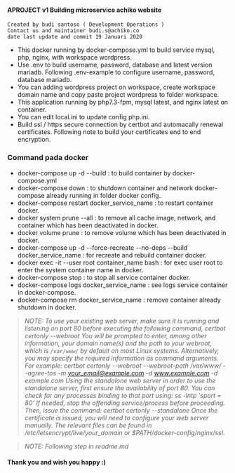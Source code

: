 #### APROJECT v1 Building microservice achiko website

``````
Created by budi santoso ( Development Operations )
Contact us and maintainer budi.s@achiko.co
date last update and commit 19 Januari 2020
``````
- This docker running by docker-compose.yml to build service mysql, php, nginx, with workspace wordpress.
- Use .env to build username, password, database and latest version mariadb. Following .env-example to configure username, password, database mariadb.
- You can adding wordpress project on workspace, create workspace domain name and copy paste project wordpress to folder workspace.
- This application running by php7.3-fpm, mysql latest, and nginx latest on container.
- You can edit local.ini to update config php.ini.
- Build ssl / https secure connection by certbot and automacally renewal certificates. Following note to build your certificates end to end encryption.

### Command pada docker
- docker-compose up -d --build                                                   : to build container by docker-compose.yml
- docker-compose down                                                            : to shutdown container and network docker-compose already running in folder docker config.
- docker-compose restart docker_service_name                                     : to restart container docker.
- docker system prune --all                                                      : to remove all cache image, network, and container which has been deactivated in docker.
- docker volume prune                                                            : to remove volume which has been deactivated in docker.
- docker-compose up -d --force-recreate --no-deps --build docker_service_name    : for recreate and rebuild container docker.
- docker exec -it --user root container_name bash                                : for exec user root to enter the system container name in docker.
- docker-compose stop                                                            : to stop all service container docker.
- docker-compose logs docker_service_name                                        : see logs service container in docker-compose.
- docker-compose rm docker_service_name                                          : remove container already shutdown in docker.

> *NOTE: To use your existing web server, make sure it is running and listening on port 80 before executing the following command, certbot certonly --webroot
You will be prompted to enter, among other information, your domain name(s) and the path to your webroot, which is `/var/www/` by default on most Linux systems. Alternatively, you may specify the required information as command arguments. For example: 
certbot certonly --webroot --webroot-path /var/www/ --agree-tos -m your_email@example.com -d www.example.com -d example.com
Using the standalone web server in order to use the standalone server, first ensure the availability of port 80. You can check for any processes binding to that port using: 
ss -lntp 'sport = 80'
If needed, stop the offending service/process before proceeding. Then, issue the command: 
certbot certonly --standalone
Once the certificate is issued, you will need to configure your web server manually. The relevant files can be found in /etc/letsencrypt/live/your_domain or $PATH/docker-config/nginx/ssl.*


> *NOTE: Following step in readme.md* 

#### Thank you and wish you happy :)
